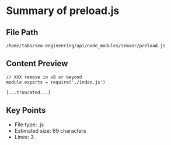 # Summary of preload.js
  
## File Path
`/home/tabs/seo-engineering/api/node_modules/semver/preload.js`

## Content Preview
```
// XXX remove in v8 or beyond
module.exports = require('./index.js')

[...truncated...]
```

## Key Points
- File type: .js
- Estimated size: 69 characters
- Lines: 3
